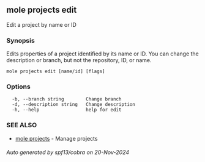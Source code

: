 ## mole projects edit

Edit a project by name or ID

### Synopsis

Edits properties of a project identified by its name or ID. 
You can change the description or branch, but not the repository, ID, or name.

```
mole projects edit [name/id] [flags]
```

### Options

```
  -b, --branch string        Change branch
  -d, --description string   Change description
  -h, --help                 help for edit
```

### SEE ALSO

* [mole projects](mole_projects.md)	 - Manage projects

###### Auto generated by spf13/cobra on 20-Nov-2024
